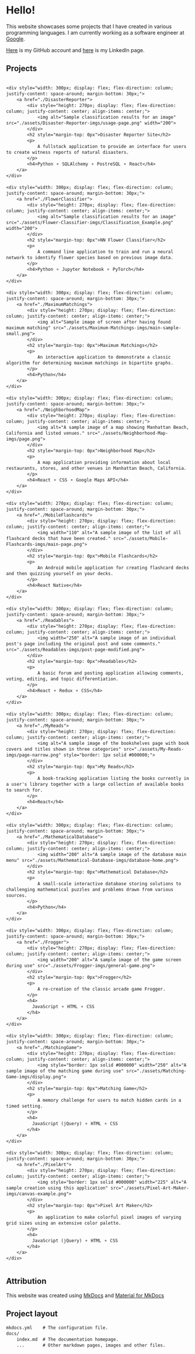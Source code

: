 # Hello!

This website showcases some projects that I have created in various programming languages. I am currently working as a software engineer at <a href="https://about.google/products/" target="\_blank">Google</a>.

<!-- For the past year and a half, I have been working as a software engineer at the educational technology start-up <a href="https://101edu.co" target="\_blank">101 Edu</a>, dealing mostly with front-end development on web and mobile platforms but also with some exposure to server-side architecture. I am interested in discrete math, computer science, and applications of statistics and probability in finance. Lately, I have also been trying to learn more about machine learning with data analysis technologies like Numpy, Pandas, and TensorFlow. -->

[Here](https://github.com/wbchristerson) is my GitHub account and [here](https://www.linkedin.com/in/william-christerson/) is my LinkedIn page.

## Projects

<div style="display: flex; flex-direction: row; justify-content: space-around; flex-wrap: wrap;">

    <div style="width: 300px; display: flex; flex-direction: column; justify-content: space-around; margin-bottom: 30px;">
        <a href="./DisasterReporter">
            <div style="height: 270px; display: flex; flex-direction: column; justify-content: center; align-items: center;">
                <img alt="Sample classification results for an image" src="./assets/Disaster-Reporter-imgs/usage-page.png" width="200">
            </div>
            <h2 style="margin-top: 0px">Disaster Reporter Site</h2>
            <p>
                A fullstack application to provide an interface for users to create witness reports of natural disasters.
            </p>
            <h4>Python ⚬ SQLAlchemy ⚬ PostreSQL ⚬ React</h4>
        </a>
    </div>

    <div style="width: 300px; display: flex; flex-direction: column; justify-content: space-around; margin-bottom: 30px;">
        <a href="./FlowerClassifier">
            <div style="height: 270px; display: flex; flex-direction: column; justify-content: center; align-items: center;">
                <img alt="Sample classification results for an image" src="./assets/Flower-Classifier-imgs/Classification_Example.png" width="200">
            </div>
            <h2 style="margin-top: 0px">NN Flower Classifier</h2>
            <p>
                A command line application to train and run a neural network to identify flower species based on previous image data.
            </p>
            <h4>Python ⚬ Jupyter Notebook ⚬ PyTorch</h4>
        </a>
    </div>

    <div style="width: 300px; display: flex; flex-direction: column; justify-content: space-around; margin-bottom: 30px;">
        <a href="./MaximumMatchings">
            <div style="height: 270px; display: flex; flex-direction: column; justify-content: center; align-items: center;">
                <img alt="Sample image of screen after having found maximum matching" src="./assets/Maximum-Matchings-imgs/main-sample-small.png">
            </div>
            <h2 style="margin-top: 0px">Maximum Matchings</h2>
            <p>
                An interactive application to demonstrate a classic algorithm for determining maximum matchings in bipartite graphs.
            </p>
            <h4>Python</h4>
        </a>
    </div>

    <div style="width: 300px; display: flex; flex-direction: column; justify-content: space-around; margin-bottom: 30px;">
        <a href="./NeighborhoodMap">
            <div style="height: 270px; display: flex; flex-direction: column; justify-content: center; align-items: center;">
                <img alt="A sample image of a map showing Manhattan Beach, California and listed venues." src="./assets/Neighborhood-Map-imgs/page.png">
            </div>
            <h2 style="margin-top: 0px">Neighborhood Map</h2>
            <p>
                A map application providing information about local restaurants, stores, and other venues in Manhattan Beach, California.
            </p>
            <h4>React ⚬ CSS ⚬ Google Maps API</h4>
        </a>
    </div>

    <div style="width: 270px; display: flex; flex-direction: column; justify-content: space-around; margin-bottom: 30px;">
        <a href="./MobileFlashcards">
            <div style="height: 270px; display: flex; flex-direction: column; justify-content: center; align-items: center;">
                <img width="110" alt="A sample image of the list of all flashcard decks that have been created." src="./assets/Mobile-Flashcards-imgs/main-page.png">
            </div>
            <h2 style="margin-top: 0px">Mobile Flashcards</h2>
            <p>
                An Android mobile application for creating flashcard decks and then quizzing yourself on your decks.
            </p>
            <h4>React Native</h4>
        </a>
    </div>

    <div style="width: 300px; display: flex; flex-direction: column; justify-content: space-around; margin-bottom: 30px;">
        <a href="./Readables">
            <div style="height: 270px; display: flex; flex-direction: column; justify-content: center; align-items: center;">
                <img width="250" alt="A sample image of an individual post's page including the original post and some comments." src="./assets/Readables-imgs/post-page-modified.png">
            </div>
            <h2 style="margin-top: 0px">Readables</h2>
            <p>
                A basic forum and posting application allowing comments, voting, editing, and topic differentiation.
            </p>
            <h4>React ⚬ Redux ⚬ CSS</h4>
        </a>
    </div>

    <div style="width: 300px; display: flex; flex-direction: column; justify-content: space-around; margin-bottom: 30px;">
        <a href="./MyReads">
            <div style="height: 270px; display: flex; flex-direction: column; justify-content: center; align-items: center;">
                <img alt="A sample image of the bookshelves page with book covers and titles shown in three categories" src="./assets/My-Reads-imgs/page-narrow.png" style="border: 1px solid #000000;">
            </div>
            <h2 style="margin-top: 0px">My Reads</h2>
            <p>
                A book-tracking application listing the books currently in a user's library together with a large collection of available books to search for.
            </p>
            <h4>React</h4>
        </a>
    </div>

    <div style="width: 300px; display: flex; flex-direction: column; justify-content: space-around; margin-bottom: 30px;">
        <a href="./MathematicalDatabase">
            <div style="height: 270px; display: flex; flex-direction: column; justify-content: center; align-items: center;">
                <img width="200" alt="A sample image of the database main menu" src="./assets/Mathematical-Database-imgs/database-home.png">
            </div>
            <h2 style="margin-top: 0px">Mathematical Database</h2>
            <p>
                A small-scale interactive database storing solutions to challenging mathematical puzzles and problems drawn from various sources.
            </p>
            <h4>Python</h4>
        </a>
    </div>

    <div style="width: 300px; display: flex; flex-direction: column; justify-content: space-around; margin-bottom: 30px;">
        <a href="./Frogger">
            <div style="height: 270px; display: flex; flex-direction: column; justify-content: center; align-items: center;">
                <img width="200" alt="A sample image of the game screen during use" src="./assets/Frogger-imgs/general-game.png">
            </div>
            <h2 style="margin-top: 0px">Frogger</h2>
            <p>
                A re-creation of the classic arcade game Frogger.
            </p>
            <h4>
              JavaScript ⚬ HTML ⚬ CSS
            </h4>
        </a>
    </div>

    <div style="width: 300px; display: flex; flex-direction: column; justify-content: space-around; margin-bottom: 30px;">
        <a href="./MatchingGame">
            <div style="height: 270px; display: flex; flex-direction: column; justify-content: center; align-items: center;">
                <img style="border: 1px solid #000000" width="250" alt="A sample image of the matching game during use" src="./assets/Matching-Game-imgs/display.png">
            </div>
            <h2 style="margin-top: 0px">Matching Game</h2>
            <p>
                A memory challenge for users to match hidden cards in a timed setting.
            </p>
            <h4>
              JavaScript (jQuery) ⚬ HTML ⚬ CSS
            </h4>
        </a>
    </div>

    <div style="width: 300px; display: flex; flex-direction: column; justify-content: space-around; margin-bottom: 30px;">
        <a href="./PixelArt">
            <div style="height: 270px; display: flex; flex-direction: column; justify-content: center; align-items: center;">
                <img style="border: 1px solid #000000" width="225" alt="A sample creation using this application" src="./assets/Pixel-Art-Maker-imgs/canvas-example.png">
            </div>
            <h2 style="margin-top: 0px">Pixel Art Maker</h2>
            <p>
                An application to make colorful pixel images of varying grid sizes using an extensive color palette.
            </p>
            <h4>
              JavaScript (jQuery) ⚬ HTML ⚬ CSS
            </h4>
        </a>
    </div>
</div>

## Attribution

This website was created using <a href="https://www.mkdocs.org/" target="\_blank">MkDocs</a> and <a href="https://squidfunk.github.io/mkdocs-material/" target="\_blank">Material for MkDocs</a>

## Project layout

    mkdocs.yml    # The configuration file.
    docs/
        index.md  # The documentation homepage.
        ...       # Other markdown pages, images and other files.
